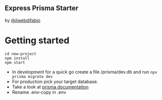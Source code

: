 ## Express Prisma Starter

by [@ilwebdifabio](https://twitter.com/ilwebdifabio)

# Getting started

```git clone https://github.com/whisher/express-prisma-starter.git new-project
cd new-project
npm install
npm start
```

- In development for a quick go create a file /prisma/dev.db and
  run `npx prisma migrate dev`
- For production pick your target database.
- Take a look at [prisma documentation](https://www.prisma.io/docs/getting-started/setup-prisma/start-from-scratch/relational-databases/connect-your-database-typescript-postgres)
- Rename .env-copy in .env
